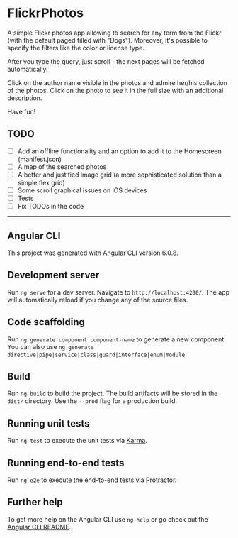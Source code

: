 # FlickrPhotos

A simple Flickr photos app allowing to search for any term from the Flickr (with the default paged filled with "Dogs").
Moreover, it's possible to specify the filters like the color or license type.

After you type the query, just scroll - the next pages will be fetched automatically.

Click on the author name visible in the photos and admire her/his collection of the photos.
Click on the photo to see it in the full size with an additional description.

Have fun!

## TODO

- [ ] Add an offline functionality and an option to add it to the Homescreen (manifest.json)
- [ ] A map of the searched photos
- [ ] A better and justified image grid (a more sophisticated solution than a simple flex grid)
- [ ] Some scroll graphical issues on iOS devices
- [ ] Tests
- [ ] Fix TODOs in the code

---------------------------------------------------------------------------------------------------------

## Angular CLI

This project was generated with [Angular CLI](https://github.com/angular/angular-cli) version 6.0.8.

## Development server

Run `ng serve` for a dev server. Navigate to `http://localhost:4200/`. The app will automatically reload if you change any of the source files.

## Code scaffolding

Run `ng generate component component-name` to generate a new component. You can also use `ng generate directive|pipe|service|class|guard|interface|enum|module`.

## Build

Run `ng build` to build the project. The build artifacts will be stored in the `dist/` directory. Use the `--prod` flag for a production build.

## Running unit tests

Run `ng test` to execute the unit tests via [Karma](https://karma-runner.github.io).

## Running end-to-end tests

Run `ng e2e` to execute the end-to-end tests via [Protractor](http://www.protractortest.org/).

## Further help

To get more help on the Angular CLI use `ng help` or go check out the [Angular CLI README](https://github.com/angular/angular-cli/blob/master/README.md).
